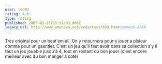 ```yaml
---
user: leo03
rating: 4.5
type: rating
published: 2005-03-15T15:11:33.000Z
legacy_url: http://www.emunova.net/veda/test/698.htm#comment-2766
---
```

Très original pour un beat'em all. On y retournera pour y jouer a plsieur comme pour un gauntlet. C'est un jeu qu'il faut avoir dans sa collection s'y il faut un jeu jouable jusqu'à 4, tout en restant du bon jouer (c'est encore meilleur avec du bon manger à coté)